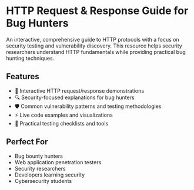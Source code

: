 # HTTP Request & Response Guide for Bug Hunters

An interactive, comprehensive guide to HTTP protocols with a focus on security testing and vulnerability discovery. This resource helps security researchers understand HTTP fundamentals while providing practical bug hunting techniques.

## Features
- 🎯 Interactive HTTP request/response demonstrations
- 🔍 Security-focused explanations for bug hunters
- 🛡️ Common vulnerability patterns and testing methodologies
- ⚡ Live code examples and visualizations
- 🧪 Practical testing checklists and tools

## Perfect For
- Bug bounty hunters
- Web application penetration testers
- Security researchers
- Developers learning security
- Cybersecurity students
